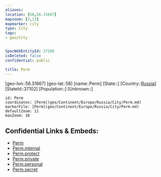 ```yaml
---
aliases: 
location: [58,56.31667]
mapzoom: [7,12] 
mapmarker: city 
type: City
tags:
- geo/City


SpocWebEntityId: 37106
isDeleted: false
confidential: public

title: Perm
---
```

[geo-lon::56.31667]
[geo-lat::58]
[name::Perm]
[State::]
[Country::[Russia](geo/Continent/Europe/Russia.md)]
[StateId::37102]
[Population::]
[Unknown::]


```leaflet
id: Perm
coordinates: [Perm](geo/Continent/Europe/Russia/City/Perm.md)
markerFile: [Perm](geo/Continent/Europe/Russia/City/Perm.md)
defaultZoom: 11 
maxZoom: 18
```


## Confidential Links & Embeds: 
- [Perm](../../../../../../_public/geo/Continent/Europe/Russia/City/Perm.md) 
- [Perm.internal](../../../../../../_internal/geo/Continent/Europe/Russia/City/Perm.internal.md) 
- [Perm.protect](../../../../../../_protect/geo/Continent/Europe/Russia/City/Perm.protect.md) 
- [Perm.private](../../../../../../_private/geo/Continent/Europe/Russia/City/Perm.private.md) 
- [Perm.personal](../../../../../../_personal/geo/Continent/Europe/Russia/City/Perm.personal.md) 
- [Perm.secret](../../../../../../_secret/geo/Continent/Europe/Russia/City/Perm.secret.md) 
